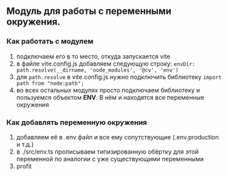 ## Модуль для работы с переменными окружения.

### Как работать с модулем

1. подключаем его в то место, откуда запускается vite
2. в файле vite.config.js добавляем следующую строку: `envDir: path.resolve(__dirname, 'node_modules', '@cv', 'env')`
3. для `path.resolve` в vite.config.js нужно подключить библиотеку `import path from "node:path";`
4. во всех остальных модулях просто подключаем библиотеку и пользуемся объектом **ENV**. В нём и находятся все переменные окружения

### Как добавлять переменную окружения

1. добавляем её в .env файл и все ему сопутствующие (.env.production и т.д.)
2. в ./src/env.ts прописываем типизированную обёртку для этой переменной по аналогии с уже существующими переменными
3. profit

